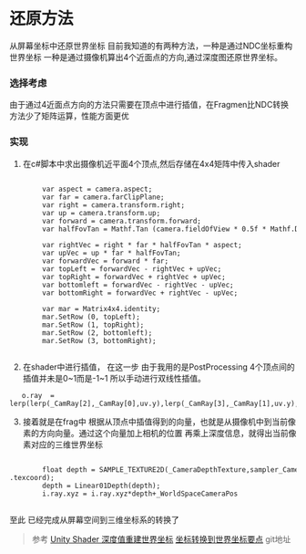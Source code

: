 # 还原方法
从屏幕坐标中还原世界坐标 目前我知道的有两种方法，一种是通过NDC坐标重构世界坐标 一种是通过摄像机算出4个近面点的方向,通过深度图还原世界坐标。
### 选择考虑
由于通过4近面点方向的方法只需要在顶点中进行插值，在Fragmen比NDC转换方法少了矩阵运算，性能方面更优
### 实现

1. 在c#脚本中求出摄像机近平面4个顶点,然后存储在4x4矩阵中传入shader
```

        var aspect = camera.aspect;
        var far = camera.farClipPlane;
        var right = camera.transform.right;
        var up = camera.transform.up;
        var forward = camera.transform.forward;
        var halfFovTan = Mathf.Tan (camera.fieldOfView * 0.5f * Mathf.Deg2Rad);
        
        var rightVec = right * far * halfFovTan * aspect;
        var upVec = up * far * halfFovTan;
        var forwardVec = forward * far;
        var topLeft = forwardVec - rightVec + upVec;
        var topRight = forwardVec + rightVec + upVec;
        var bottomleft = forwardVec - rightVec - upVec;
        var bottomRight = forwardVec + rightVec - upVec;
        
        var mar = Matrix4x4.identity;
        mar.SetRow (0, topLeft);
        mar.SetRow (1, topRight);
        mar.SetRow (2, bottomleft);
        mar.SetRow (3, bottomRight);


```
2. 在shader中进行插值， 在这一步 由于我用的是PostProcessing 4个顶点间的插值并未是0~1而是-1~1 所以手动进行双线性插值。
```
   o.ray  = lerp(lerp(_CamRay[2],_CamRay[0],uv.y),lerp(_CamRay[3],_CamRay[1],uv.y),uv.x);
```
3. 接着就是在frag中 根据从顶点中插值得到的向量，也就是从摄像机中到当前像素的方向向量。通过这个向量加上相机的位置 再乘上深度信息，就得出当前像素对应的三维世界坐标
```

        float depth = SAMPLE_TEXTURE2D(_CameraDepthTexture,sampler_CameraDepthTexture,i .texcoord);
        depth = Linear01Depth(depth);
        i.ray.xyz = i.ray.xyz*depth+_WorldSpaceCameraPos


```
至此 已经完成从屏幕空间到三维坐标系的转换了



>参考 
>[Unity Shader 深度值重建世界坐标](https://www.jianshu.com/p/3f3a3911a824)
>[坐标转换到世界坐标要点](https://www.cnblogs.com/sword-magical-blog/p/10483459.html) 
>git地址
